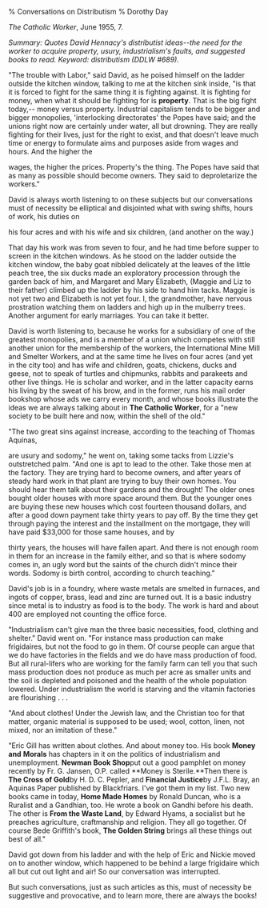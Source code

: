 % Conversations on Distributism
% Dorothy Day

*The Catholic Worker*, June 1955, 7.

*Summary: Quotes David Hennacy's distributist ideas--the need for the
worker to acquire property, usury, industrialism's faults, and suggested
books to read. Keyword: distributism (DDLW \#689).*

"The trouble with Labor," said David, as he poised himself on the ladder
outside the kitchen window, talking to me at the kitchen sink inside,
"is that it is forced to fight for the same thing it is fighting
against. It is fighting for money, when what it should be fighting for
is **property**. That is the big fight today,-- money versus property.
Industrial capitalism tends to be bigger and bigger monopolies,
'interlocking directorates' the Popes have said; and the unions right
now are certainly under water, all but drowning. They are really
fighting for their lives, just for the right to exist, and that doesn't
leave much time or energy to formulate aims and purposes aside from
wages and hours. And the higher the

wages, the higher the prices. Property's the thing. The Popes have said
that as many as possible should become owners. They said to
deproletarize the workers."

David is always worth listening to on these subjects but our
conversations must of necessity be elliptical and disjointed what with
swing shifts, hours of work, his duties on

his four acres and with his wife and six children, (and another on the
way.)

That day his work was from seven to four, and he had time before supper
to screen in the kitchen windows. As he stood on the ladder outside the
kitchen window, the baby goat nibbled delicately at the leaves of the
little peach tree, the six ducks made an exploratory procession through
the garden back of him, and Margaret and Mary Elizabeth, (Maggie and Liz
to their father) climbed up the ladder by his side to hand him tacks.
Maggie is not yet two and Elizabeth is not yet four. I, the grandmother,
have nervous prostration watching them on ladders and high up in the
mulberry trees. Another argument for early marriages. You can take it
better.

David is worth listening to, because he works for a subsidiary of one of
the greatest monopolies, and is a member of a union which competes with
still another union for the membership of the workers, the International
Mine Mill and Smelter Workers, and at the same time he lives on four
acres (and yet in the city too) and has wife and children, goats,
chickens, ducks and geese, not to speak of turtles and chipmunks,
rabbits and parakeets and other live things. He is scholar and worker,
and in the latter capacity earns his living by the sweat of his brow,
and in the former, runs his mail order bookshop whose ads we carry every
month, and whose books illustrate the ideas we are always talking about
in **The Catholic Worker**, for a "new society to be built here and now,
within the shell of the old."

"The two great sins against increase, according to the teaching of
Thomas Aquinas,

are usury and sodomy," he went on, taking some tacks from Lizzie's
outstretched palm. "And one is apt to lead to the other. Take those men
at the factory. They are trying hard to become owners, and after years
of steady hard work in that plant are trying to buy their own homes. You
should hear them talk about their gardens and the drought! The older
ones bought older houses with more space around them. But the younger
ones are buying these new houses which cost fourteen thousand dollars,
and after a good down payment take thirty years to pay off. By the time
they get through paying the interest and the installment on the
mortgage, they will have paid \$33,000 for those same houses, and by

thirty years, the houses will have fallen apart. And there is not enough
room in them for an increase in the family either, and so that is where
sodomy comes in, an ugly word but the saints of the church didn't mince
their words. Sodomy is birth control, according to church teaching."

David's job is in a foundry, where waste metals are smelted in furnaces,
and ingots of copper, brass, lead and zinc are turned out. It is a basic
industry since metal is to industry as food is to the body. The work is
hard and about 400 are employed not counting the office force.

"Industrialism can't give man the three basic necessities, food,
clothing and shelter." David went on. "For instance mass production can
make frigidaires, but not the food to go in them. Of course people can
argue that we do have factories in the fields and we do have mass
production of food. But all rural-lifers who are working for the family
farm can tell you that such mass production does not produce as much per
acre as smaller units and the soil is depleted and poisoned and the
health of the whole population lowered. Under industrialism the world is
starving and the vitamin factories are flourishing . . .

"And about clothes! Under the Jewish law, and the Christian too for that
matter, organic material is supposed to be used; wool, cotton, linen,
not mixed, nor an imitation of these."

"Eric Gill has written about clothes. And about money too. His book
**Money and** **Morals** has chapters in it on the politics of
industrialism and unemployment. **Newman Book Shop**put out a good
pamphlet on money recently by Fr. G. Jansen, O.P. called **Money is
Sterile.**Then there is **The Cross of Gold**by H. D. C. Pepler, and
**Financial Justice**by J.F.L. Bray, an Aquinas Paper published by
Blackfriars. I've got them in my list. Two new books came in today,
**Home Made Homes** by Ronald Duncan, who is a Ruralist and a Gandhian,
too. He wrote a book on Gandhi before his death. The other is **From the
Waste Land**, by Edward Hyams, a socialist but he preaches agriculture,
craftmanship and religion. They all go together. Of course Bede
Griffith's book, **The Golden String** brings all these things out best
of all."

David got down from his ladder and with the help of Eric and Nickie
moved on to another window, which happened to be behind a large
frigidaire which all but cut out light and air! So our conversation was
interrupted.

But such conversations, just as such articles as this, must of necessity
be suggestive and provocative, and to learn more, there are always the
books!

